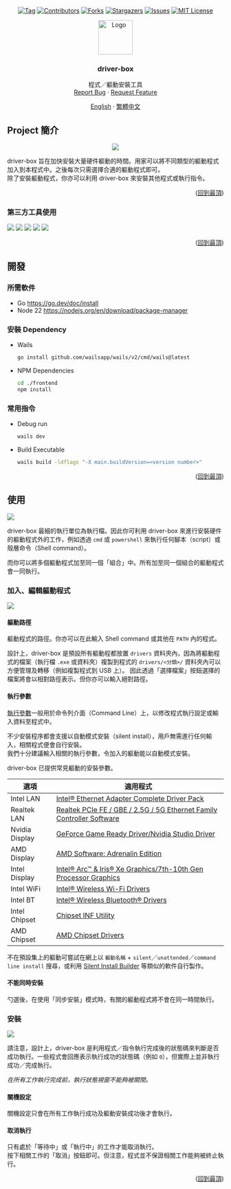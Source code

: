 <a id="readme-top"></a>


<!-- PROJECT SHIELDS -->
<div align="center">
  
  [![Tag][tag-shield]][tag-url]
  [![Contributors][contributors-shield]][contributors-url]
  [![Forks][forks-shield]][forks-url]
  [![Stargazers][stars-shield]][stars-url]
  [![Issues][issues-shield]][issues-url]
  [![MIT License][license-shield]][license-url]
  
</div>


<!-- PROJECT LOGO -->
<div align="center">
  <a href="https://github.com/markmybytes/driver-box">
    <img src="https://github.com/user-attachments/assets/ea47a738-6f1e-4e8d-bde0-4f12118ff103" alt="Logo" width="80" height="80">
  </a>

  <h3 align="center">driver-box</h3>

  <p align="center">
    程式／軀動安裝工具
    <br>
    <a href="https://github.com/markmybytes/driver-box/issues/new?labels=bug&template=bug-report---.md">Report Bug</a>
    ·
    <a href="https://github.com/markmybytes/driver-box/issues/new?labels=enhancement&template=feature-request---.md">Request Feature</a>
  </p>

  <p align="center">
    <a href="https://github.com/markmybytes/driver-box//README.md">English</a>
    ·
    <a href="https://github.com/markmybytes/driver-box/readme/README.zh_Hant.md">繁體中文</a>
  </p>
</div>


<!-- ABOUT THE PROJECT -->
## Project 簡介

<p align="center">
  <img src="https://github.com/user-attachments/assets/8a29d13f-5058-4c4e-ada1-b0689add5675">
<p align="right">

driver-box 旨在加快安裝大量硬件軀動的時間。用家可以將不同類型的軀動程式加入到本程式中。之後每次只需選擇合適的軀動程式即可。<br>
除了安裝軀動程式，你亦可以利用 driver-box 來安裝其他程式或執行指令。

<p align="right">(<a href="#readme-top">回到最頂</a>)</p>

### 第三方工具使用

[<img src="https://img.shields.io/badge/bootstrap%20icons-7532fa?style=for-the-badge&logo=bootstrap&logoColor=white">](https://icons.getbootstrap.com/)
[<img src="https://img.shields.io/badge/go-01add8?style=for-the-badge&logo=go&logoColor=white">](https://go.dev/)
[<img src="https://img.shields.io/badge/tailwindcss-38bdf8?style=for-the-badge&logo=tailwindcss&logoColor=white">](https://tailwindcss.com/)
[<img src="https://img.shields.io/badge/vue.js-41b883?style=for-the-badge&logo=vue.js&logoColor=white">](https://vuejs.org/)
[<img src="https://img.shields.io/badge/wails-d32a2d?style=for-the-badge&logo=wails&logoColor=white">](https://wails.io/)

<p align="right">(<a href="#readme-top">回到最頂</a>)</p>


<!-- GETTING STARTED -->
## 開發

### 所需軟件

- Go https://go.dev/doc/install
- Node 22 https://nodejs.org/en/download/package-manager

### 安裝 Dependency

- Wails
  ```sh
  go install github.com/wailsapp/wails/v2/cmd/wails@latest
  ```
- NPM Dependencies
  ```sh
  cd ./frontend
  npm install
  ```

### 常用指令

- Debug run

  ```sh
  wails dev
  ```

- Build Executable
  ```sh
  wails build -ldflags "-X main.buildVersion=<version number>"
  ```

<p align="right">(<a href="#readme-top">回到最頂</a>)</p>


<!-- USAGE EXAMPLES -->
## 使用

<img src="https://github.com/user-attachments/assets/8fb85b19-133e-4cbf-9ee4-21e5237c9089">

driver-box 最細的執行單位為執行檔。因此你可利用 driver-box 來進行安裝硬件的軀動程式外的工作，例如透過 `cmd` 或 `powershell` 來執行任何腳本（script）或殼層命令（Shell command）。

而你可以將多個軀動程式加至同一個「組合」中。所有加至同一個組合的軀動程式會一同執行。

### 加入、編輯軀動程式

<img src="https://github.com/user-attachments/assets/65d2b1fc-6138-4e81-95d6-605cecd14128">

#### 軀動路徑

軀動程式的路徑。你亦可以在此輸入 Shell command 或其他在 `PATH` 內的程式。

設計上，driver-box 是預設所有軀動程都放置 `drivers` 資料夾內，因為將軀動程式的檔案（執行檔 `.exe` 或資料夾）複製到程式的 `drivers/<分類>/` 資料夾內可以方便管理及轉移（例如複製程式到 USB 上）。
因此透過「選擇檔案」按鈕選擇的檔案將會以相對路徑表示。但你亦可以輸入絕對路徑。

#### 執行參數

[執行參數](https://en.wikipedia.org/wiki/Command-line_interface#Arguments)一般用於命令列介面（Command Line）上，以修改程式執行設定或輸入資料至程式中。

不少安裝程序都會支援以自動模式安裝（silent install），用戶無需進行任何輸入，相關程式便會自行安裝。<br>
我們十分建議輸入相關的執行參數，令加入的軀動能以自動模式安裝。

driver-box 已提供常見軀動的安裝參數。<br>

| 選項           | 適用程式                                                                                                                                                         |
| -------------- | ---------------------------------------------------------------------------------------------------------------------------------------------------------------- |
| Intel LAN      | [Intel® Ethernet Adapter Complete Driver Pack](https://www.intel.com/content/www/us/en/download/15084/intel-ethernet-adapter-complete-driver-pack.html)          |
| Realtek LAN    | [Realtek PCIe FE / GBE / 2.5G / 5G Ethernet Family Controller Software](https://www.realtek.com/Download/List?cate_id=584)                                       |
| Nvidia Display | [GeForce Game Ready Driver/Nvidia Studio Driver](https://www.nvidia.com/en-us/drivers/)                                                                          |
| AMD Display    | [AMD Software: Adrenalin Edition](https://www.amd.com/en/support/download/drivers.html)                                                                          |
| Intel Display  | [Intel® Arc™ & Iris® Xe Graphics/7th-10th Gen Processor Graphics](https://www.intel.com/content/www/us/en/support/articles/000090440/graphics.html)              |
| Intel WiFi     | [Intel® Wireless Wi-Fi Drivers](https://www.intel.com/content/www/us/en/download/19351/intel-wireless-wi-fi-drivers-for-windows-10-and-windows-11.html)          |
| Intel BT       | [Intel® Wireless Bluetooth® Drivers](https://www.intel.com/content/www/us/en/download/18649/intel-wireless-bluetooth-drivers-for-windows-10-and-windows-11.html) |
| Intel Chipset  | [Chipset INF Utility](https://www.intel.com/content/www/us/en/support/products/1145/software/chipset-software/intel-chipset-software-installation-utility.html)  |
| AMD Chipset    | [AMD Chipset Drivers](https://www.amd.com/en/support/download/drivers.html)                                                                                      |

不在預設集上的軀動可嘗試在網上以 `軀動名稱` + `silent`／`unattended`／`command line install` 搜尋，或利用 [Silent Install Builder](https://www.silentinstall.org/) 等類似的軟件自行製作。

#### 不能同時安裝

勺選後，在使用「同步安裝」模式時，有關的軀動程式將不會在同一時間執行。

### 安裝

<img src="https://github.com/user-attachments/assets/f028262a-b39f-41d4-9969-1638ae6f6ca5">

請注意，設計上，driver-box 是利用程式／指令執行完成後的狀態碼來判斷是否成功執行。一些程式會回應表示執行成功的狀態碼（例如 `0`），但實際上並非執行成功／完成執行。

_在所有工作執行完成前，執行狀態視窗不能夠被關閉。_

#### 關機設定

關機設定只會在所有工作執行成功及軀動安裝成功後才會執行。

#### 取消執行

只有處於「等待中」或「執行中」的工作才能取消執行。<br>
按下相關工作的「取消」按鈕即可。但注意，程式並不保證相關工作能夠被終止執行。

<p align="right">(<a href="#readme-top">回到最頂</a>)</p>

<!-- MARKDOWN LINKS & IMAGES -->
<!-- https://www.markdownguide.org/basic-syntax/#reference-style-links -->

[tag-url]: https://github.com/markmybytes/driver-box/releases
[tag-shield]: https://img.shields.io/github/v/tag/markmybytes/driver-box?style=for-the-badge&label=LATEST&color=%23B1B1B1
[contributors-shield]: https://img.shields.io/github/contributors/markmybytes/driver-box.svg?style=for-the-badge
[contributors-url]: https://github.com/markmybytes/driver-box/graphs/contributors
[forks-shield]: https://img.shields.io/github/forks/markmybytes/driver-box.svg?style=for-the-badge
[forks-url]: https://github.com/markmybytes/driver-box/network/members
[stars-shield]: https://img.shields.io/github/stars/markmybytes/driver-box.svg?style=for-the-badge
[stars-url]: https://github.com/markmybytes/driver-box/stargazers
[issues-shield]: https://img.shields.io/github/issues/markmybytes/driver-box.svg?style=for-the-badge
[issues-url]: https://github.com/markmybytes/driver-box/issues
[license-shield]: https://img.shields.io/github/license/markmybytes/driver-box.svg?style=for-the-badge
[license-url]: https://github.com/markmybytes/driver-box/blob/master/LICENSE.txt
